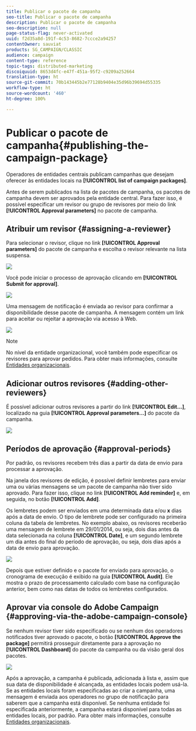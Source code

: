 ```yaml
---
title: Publicar o pacote de campanha
seo-title: Publicar o pacote de campanha
description: Publicar o pacote de campanha
seo-description: null
page-status-flag: never-activated
uuid: f2d35a8d-191f-4c53-8682-7ccce2a94257
contentOwner: sauviat
products: SG_CAMPAIGN/CLASSIC
audience: campaign
content-type: reference
topic-tags: distributed-marketing
discoiquuid: 8653d4fc-e47f-451a-95f2-c9209a252664
translation-type: ht
source-git-commit: 70b143445b2e77128b9404e35d96b39694d55335
workflow-type: ht
source-wordcount: '460'
ht-degree: 100%

---
```



# Publicar o pacote de campanha{#publishing-the-campaign-package}

Operadores de entidades centrais publicam campanhas que desejam oferecer às entidades locais na **[!UICONTROL list of campaign packages]**.

Antes de serem publicados na lista de pacotes de campanha, os pacotes de campanha devem ser aprovados pela entidade central. Para fazer isso, é possível especificar um revisor ou grupo de revisores por meio do link **[!UICONTROL Approval parameters]** no pacote de campanha.

## Atribuir um revisor {#assigning-a-reviewer}

Para selecionar o revisor, clique no link **[!UICONTROL Approval parameters]** do pacote de campanha e escolha o revisor relevante na lista suspensa.

![](assets/s_advuser_mkg_dist_define_valid.png)

Você pode iniciar o processo de aprovação clicando em **[!UICONTROL Submit for approval]**.

![](assets/s_advuser_mkg_dist_valid_process.png)

Uma mensagem de notificação é enviada ao revisor para confirmar a disponibilidade desse pacote de campanha. A mensagem contém um link para aceitar ou rejeitar a aprovação via acesso à Web.

![](assets/s_advuser_mkg_dist_valid_process1.png)

>[!NOTE]
>
>No nível da entidade organizacional, você também pode especificar os revisores para aprovar pedidos. Para obter mais informações, consulte [Entidades organizacionais](../../campaign/using/about-distributed-marketing.md#organizational-entities).

## Adicionar outros revisores {#adding-other-reviewers}

É possível adicionar outros revisores a partir do link **[!UICONTROL Edit...]**, localizado na guia **[!UICONTROL Approval parameters...]** do pacote da campanha.

![](assets/s_advuser_mkg_dist_select_op_valid.png)

## Períodos de aprovação {#approval-periods}

Por padrão, os revisores recebem três dias a partir da data de envio para processar a aprovação.

Na janela dos revisores de edição, é possível definir lembretes para enviar uma ou várias mensagens se um pacote de campanha não tiver sido aprovado. Para fazer isso, clique no link **[!UICONTROL Add reminder]** e, em seguida, no botão **[!UICONTROL Add]**.

Os lembretes podem ser enviados em uma determinada data e/ou **x** dias após a data de envio. O tipo de lembrete pode ser configurado na primeira coluna da tabela de lembretes. No exemplo abaixo, os revisores receberão uma mensagem de lembrete em 29/01/2014, ou seja, dois dias antes da data selecionada na coluna **[!UICONTROL Date]**, e um segundo lembrete um dia antes do final do período de aprovação, ou seja, dois dias após a data de envio para aprovação.

![](assets/s_advuser_mkg_dist_reminder_planning.png)

Depois que estiver definido e o pacote for enviado para aprovação, o cronograma de execução é exibido na guia **[!UICONTROL Audit]**. Ele mostra o prazo de processamento calculado com base na configuração anterior, bem como nas datas de todos os lembretes configurados.

## Aprovar via console do Adobe Campaign {#approving-via-the-adobe-campaign-console}

Se nenhum revisor tiver sido especificado ou se nenhum dos operadores notificados tiver aprovado o pacote, o botão **[!UICONTROL Approve the package]** permitirá prosseguir diretamente para a aprovação no **[!UICONTROL Dashboard]** do pacote da campanha ou da visão geral dos pacotes.

![](assets/s_advuser_mkg_dist_valid_button.png)

Após a aprovação, a campanha é publicada, adicionada à lista e, assim que sua data de disponibilidade é alcançada, as entidades locais podem usá-la. Se as entidades locais foram especificadas ao criar a campanha, uma mensagem é enviada aos operadores no grupo de notificação para saberem que a campanha está disponível. Se nenhuma entidade foi especificada anteriormente, a campanha estará disponível para todas as entidades locais, por padrão. Para obter mais informações, consulte [Entidades organizacionais](../../campaign/using/about-distributed-marketing.md#organizational-entities).
